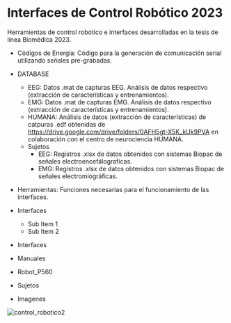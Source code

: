 # Interfaces de Control Robótico 2023
Herramientas de control robótico e interfaces desarrolladas en la tesis de línea Biomédica 2023.
- Códigos de Energia: Código para la generación de comunicación serial utilizando señales pre-grabadas.
- DATABASE
  - EEG: Datos .mat de capturas EEG. Análisis de datos respectivo (extracción de características y entrenamientos).
  - EMG: Datos .mat de capturas EMG. Análisis de datos respectivo (extracción de características y entrenamientos).
  - HUMANA: Análisis de datos (extracción de características) de catpuras .edf obtenidas de https://drive.google.com/drive/folders/0AFH5gt-X5K_kUk9PVA en colaboración con el centro de neurociencia HUMANA.
  - Sujetos
    - EEG: Registros .xlsx de datos obtenidos con sistemas Biopac de señales electroencefálograficas.
    - EMG: Registros .xlsx de datos obtenidos con sistemas Biopac de señales electromiográficas.
- Herramientas: Funciones necesarias para el funcionamiento de las interfaces. 
- Interfaces
  - Sub Item 1
  - Sub Item 2
- Interfaces
- Manuales
- Robot_P560
- Sujetos

- Imagenes
  

![control_robotico2](https://github.com/Fer18313/Matlab_AutoExtract/assets/80397009/ab42b111-9b00-4840-a284-529ff814a9b2)


